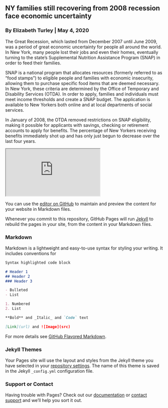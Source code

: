 ## NY families still recovering from 2008 recession face economic uncertainty
### By Elizabeth Turley | May 4, 2020

The Great Recession, which lasted from December 2007 until June 2009, was a period of great economic uncertainty for people all around the world. In New York, many people lost their jobs and even their homes, eventually turning to the state’s Supplemental Nutrition Assistance Program (SNAP) in order to feed their families.

SNAP is a national program that allocates resources (formerly referred to as “food stamps”) to eligible people and families with economic insecurity, allowing them to purchase specific food items that are deemed necessary. In New York, these criteria are determined by the Office of Temporary and Disability Services (OTDA). In order to apply, families and individuals must meet income thresholds and create a SNAP budget. The application is available to New Yorkers both online and at local departments of social services.

In January of 2008, the OTDA removed restrictions on SNAP eligibility, making it possible for applicants with savings, checking or retirement accounts to apply for benefits. The percentage of New Yorkers receiving benefits immediately shot up and has only just begun to decrease over the last four years.

<iframe src="https://flo.uri.sh/visualisation/2229382/embed?auto=1"></iframe>

You can use the [editor on GitHub](https://github.com/eturley1/portfolio/edit/main/README.md) to maintain and preview the content for your website in Markdown files.

Whenever you commit to this repository, GitHub Pages will run [Jekyll](https://jekyllrb.com/) to rebuild the pages in your site, from the content in your Markdown files.

### Markdown

Markdown is a lightweight and easy-to-use syntax for styling your writing. It includes conventions for

```markdown
Syntax highlighted code block

# Header 1
## Header 2
### Header 3

- Bulleted
- List

1. Numbered
2. List

**Bold** and _Italic_ and `Code` text

[Link](url) and ![Image](src)
```

For more details see [GitHub Flavored Markdown](https://guides.github.com/features/mastering-markdown/).

### Jekyll Themes

Your Pages site will use the layout and styles from the Jekyll theme you have selected in your [repository settings](https://github.com/eturley1/portfolio/settings). The name of this theme is saved in the Jekyll `_config.yml` configuration file.

### Support or Contact

Having trouble with Pages? Check out our [documentation](https://docs.github.com/categories/github-pages-basics/) or [contact support](https://github.com/contact) and we’ll help you sort it out.
